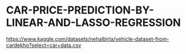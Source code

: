 # CAR-PRICE-PREDICTION-BY-LINEAR-AND-LASSO-REGRESSION

https://www.kaggle.com/datasets/nehalbirla/vehicle-dataset-from-cardekho?select=car+data.csv
